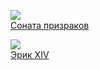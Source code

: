 ![](/books/dramaturgy/Август%20Юхан%20Стриндберг/Соната%20призраков.jpg)  
[Соната призраков](/books/dramaturgy/Август%20Юхан%20Стриндберг/Соната%20призраков)

![](/books/dramaturgy/Август%20Юхан%20Стриндберг/Эрик%20XIV.jpg)  
[Эрик XIV](/books/dramaturgy/Август%20Юхан%20Стриндберг/Эрик%20XIV)
